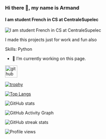 ### Hi there 👋, my name is Armand
#### I am student French in CS at CentraleSupelec
![I am student French in CS at CentraleSupelec](https://arturssmirnovs.github.io/github-profile-readme-generator/images/banner.png)

I made this projects just for work and fun also 

Skills: Python 

- 🔭 I’m currently working on this page. 


[<img src='https://cdn.jsdelivr.net/npm/simple-icons@3.0.1/icons/github.svg' alt='github' height='40'>](https://github.com/Armand-Morin)  

[![trophy](https://github-profile-trophy.vercel.app/?username=Armand-Morin)](https://github.com/ryo-ma/github-profile-trophy)

[![Top Langs](https://github-readme-stats.vercel.app/api/top-langs/?username=Armand-Morin)](https://github.com/anuraghazra/github-readme-stats&theme=radical)

![GitHub stats](https://github-readme-stats.vercel.app/api?username=Armand-Morin&show_icons=true&count_private=true&theme=radical)  

![GitHub Activity Graph](https://activity-graph.herokuapp.com/graph?username=Armand-Morin&theme=radical)  

![GitHub streak stats](https://github-readme-streak-stats.herokuapp.com/?user=Armand-Morin&theme=radical)  

![Profile views](https://gpvc.arturio.dev/Armand-Morin)  
